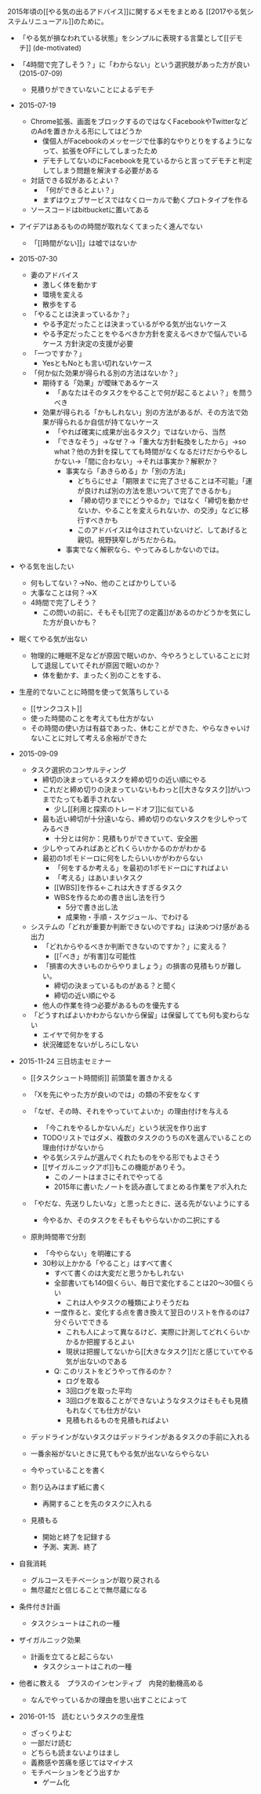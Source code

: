 
2015年頃の[[やる気の出るアドバイス]]に関するメモをまとめる
[[2017やる気システムリニューアル]]のために。

- 「やる気が損なわれている状態」をシンプルに表現する言葉として[[デモチ]] (de-motivated)
- 「4時間で完了しそう？」に「わからない」という選択肢があった方が良い (2015-07-09)
    - 見積りができていないことによるデモチ

- 2015-07-19
    - Chrome拡張、画面をブロックするのではなくFacebookやTwitterなどのAdを置きかえる形にしてはどうか
        - 僕個人がFacebookのメッセージで仕事的なやりとりをするようになって、拡張をOFFにしてしまったため
        - デモチしてないのにFacebookを見ているからと言ってデモチと判定してしまう問題を解決する必要がある
    - 対話できる奴があるとよい？
        - 「何ができるとよい？」
        - まずはウェブサービスではなくローカルで動くプロトタイプを作る
    - ソースコードはbitbucketに置いてある

- アイデアはあるものの時間が取れなくてまったく進んでない
    - 「[[時間がない]]」は嘘ではないか

- 2015-07-30
    - 妻のアドバイス
        - 激しく体を動かす
        - 環境を変える
        - 散歩をする
    - 「やることは決まっているか？」
        - やる予定だったことは決まっているがやる気が出ないケース
        - やる予定だったことをやるべきか方針を変えるべきかで悩んでいるケース 方針決定の支援が必要
    - 「一つですか？」
        - YesともNoとも言い切れないケース
    - 「何か似た効果が得られる別の方法はないか？」
        - 期待する「効果」が曖昧であるケース
            - 「あなたはそのタスクをやることで何が起こるとよい？」を問うべき
        - 効果が得られる「かもしれない」別の方法があるが、その方法で効果が得られるか自信が持てないケース
            - 「やれば確実に成果が出るタスク」ではないから、当然
            - 「できなそう」→なぜ？→「重大な方針転換をしたから」→so what？他の方針を探してても時間がなくなるだけだからやるしかない→「間に合わない」→それは事実か？解釈か？
                - 事実なら「あきらめる」か「別の方法」
                    - どちらにせよ「期限までに完了させることは不可能」「運が良ければ別の方法を思いついて完了できるかも」
                    - 「締め切りまでにどうやるか」ではなく「締切を動かせないか、やることを変えられないか、の交渉」などに移行すべきかも
                    - このアドバイスは今はされていないけど、してあげると親切。視野狭窄しがちだからね。
                - 事実でなく解釈なら、やってみるしかないのでは。

- やる気を出したい
    - 何もしてない？→No、他のことばかりしている
    - 大事なことは何？→X
    - 4時間で完了しそう？
        - この問いの前に、そもそも[[完了の定義]]があるのかどうかを気にした方が良いかも？

- 眠くてやる気が出ない
    - 物理的に睡眠不足などが原因で眠いのか、今やろうとしていることに対して退屈していてそれが原因で眠いのか？
        - 体を動かす、まったく別のことをする、
- 生産的でないことに時間を使って気落ちしている
    - [[サンクコスト]]
    - 使った時間のことを考えても仕方がない
    - その時間の使い方は有益であった、休むことができた、やらなきゃいけないことに対して考える余裕ができた

- 2015-09-09
    - タスク選択のコンサルティング
        - 締切の決まっているタスクを締め切りの近い順にやる
        - これだと締め切りの決まっていないもわっと[[大きなタスク]]がいつまでたっても着手されない
            - 少し[[利用と探索のトレードオフ]]に似ている
        - 最も近い締切が十分遠いなら、締め切りのないタスクを少しやってみるべき
            - 十分とは何か：見積もりができていて、安全圏
        - 少しやってみればあとどれくらいかかるのかがわかる
        - 最初の1ポモドーロに何をしたらいいかがわからない
            - 「何をするか考える」を最初の1ポモドーロにすればよい
            - 「考える」はあいまいタスク
            - [[WBS]]を作る←これは大きすぎるタスク
            - WBSを作るための書き出し法を行う
                - 5分で書き出し法
                - 成果物・手順・スケジュール、でわける
    - システムの「どれが重要か判断できないのですね」は決めつけ感がある出力
        - 「どれからやるべきか判断できないのですか？」に変える？
            - [[「べき」が有害]]な可能性
        - 「損害の大きいものからやりましょう」の損害の見積もりが難しい。
            - 締切の決まっているものがある？と聞く
            - 締切の近い順にやる
        - 他人の作業を待つ必要があるものを優先する
    - 「どうすればよいかわからないから保留」は保留してても何も変わらない
        - エイヤで何かをする
        - 状況確認をないがしろにしない

- 2015-11-24 三日坊主セミナー
    - [[タスクシュート時間術]] 前頭葉を置きかえる
    - 「Xを先にやった方が良いのでは」の類の不安をなくす
    - 「なぜ、その時、それをやっていてよいか」の理由付けを与える
        - 「今これをやるしかないんだ」という状況を作り出す
        - TODOリストではダメ、複数のタスクのうちのXを選んでいることの理由付けがないから
        - やる気システムが選んでくれたものをやる形でもよさそう
        - [[ザイガルニックアポ]]もこの機能がありそう。
            - このノートはまさにそれでやってる
            - 2015年に書いたノートを読み直してまとめる作業をアポ入れた
    - 「やだな、先送りしたいな」と思ったときに、送る先がないようにする
        - 今やるか、そのタスクをそもそもやらないかの二択にする

    - 原則時間帯で分割
        - 「今やらない」を明確にする
        - 30秒以上かかる「やること」はすべて書く
            - すべて書くのは大変だと思うかもしれない
            - 全部書いても140個くらい、毎日で変化することは20～30個くらい
                - これは人やタスクの種類によりそうだね
            - 一度作ると、変化する点を書き換えて翌日のリストを作るのは7分ぐらいでできる
                - これも人によって異なるけど、実際に計測してどれくらいかかるか把握するとよい
                - 現状は把握してないから[[大きなタスク]]だと感じていてやる気が出ないのである
            - Q: このリストをどうやって作るのか？
                - ログを取る
                - 3回ログを取った平均
                - 3回ログを取ることができないようなタスクはそもそも見積もれなくても仕方がない
                - 見積もれるものを見積もればよい

    - デッドラインがないタスクはデッドラインがあるタスクの手前に入れる
    - 一番余裕がないときに見てもやる気が出ないならやらない
    - 今やっていることを書く
    - 割り込みはまず紙に書く
        - 再開することを先のタスクに入れる
    - 見積もる
        - 開始と終了を記録する
        - 予測、実測、終了

- 自我消耗
    - グルコースモチベーションが取り戻される
    - 無尽蔵だと信じることで無尽蔵になる
- 条件付き計画
    - タスクシュートはこれの一種
- ザイガルニック効果
    - 計画を立てると起こらない
        - タスクシュートはこれの一種
- 他者に教える　プラスのインセンティブ　内発的動機高める
    - なんでやっているかの理由を思い出すことによって

- 2016-01-15　読むというタスクの生産性
    - ざっくりよむ
    - 一部だけ読む
    - どちらも読まないよりはまし
    - 義務感や苦痛を感じてはマイナス
    - モチベーションをどう出すか
        - ゲーム化

